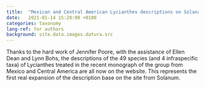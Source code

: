 ```yaml
---
title:  "Mexican and Central American Lycianthes descriptions on Solanaceae Source"
date:   2021-01-14 15:20:00 +0100
categories: taxonomy
lang-ref: for authors
background: site.data.images.datura.src
---
```

Thanks to the hard work of Jennifer Poore, with the assistance of Ellen Dean and Lynn Bohs, the descriptions of the 49 species (and 4 infraspecific taxa) of Lycianthes treated in the recent monograph of the group from Mexico and Central America are all now on the website. This represents the first real expansion of the description base on the site from Solanum.

